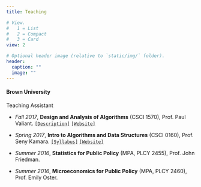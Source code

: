 ```yaml
---
title: Teaching

# View.
#   1 = List
#   2 = Compact
#   3 = Card
view: 2

# Optional header image (relative to `static/img/` folder).
header:
  caption: ""
  image: ""
---
```


#### Brown University
Teaching Assistant

+ *Fall 2017*, **Design and Analysis of Algorithms** (CSCI 1570), Prof. Paul Valiant. [`[Description]`](https://cs.brown.edu/courses/info/csci1570/) [`[Website]`](http://cs.brown.edu/courses/csci1570/index.html)

+ *Spring 2017*, **Intro to Algorithms and Data Structures** (CSCI 0160), Prof. Seny Kamara. [`[Syllabus]`](http://cs.brown.edu/courses/cs016/static/files/docs/missive.pdf) [`[Website]`](http://cs.brown.edu/courses/csci0160/index.html)

+ *Summer 2016*, **Statistics for Public Policy** (MPA, PLCY 2455), Prof. John Friedman.

+ *Summer 2016*, **Microeconomics for Public Policy** (MPA, PLCY 2460), Prof. Emily Oster.
